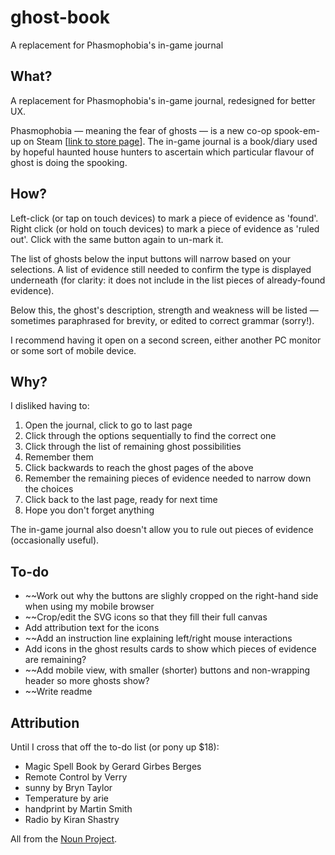 # ghost-book
A replacement for Phasmophobia's in-game journal

## What?

A replacement for Phasmophobia's in-game journal, redesigned for better UX. 

Phasmophobia — meaning the fear of ghosts — is a new co-op spook-em-up on Steam \[[link to store page](https://store.steampowered.com/app/739630/Phasmophobia/)]. The in-game journal is a book/diary used by hopeful haunted house hunters to ascertain which particular flavour of ghost is doing the spooking.

## How?

Left-click (or tap on touch devices) to mark a piece of evidence as 'found'. 
Right click (or hold on touch devices) to mark a piece of evidence as 'ruled out'.
Click with the same button again to un-mark it.

The list of ghosts below the input buttons will narrow based on your selections. A list of evidence still needed to confirm the type is displayed underneath (for clarity: it does not include in the list pieces of already-found evidence). 

Below this, the ghost's description, strength and weakness will be listed — sometimes paraphrased for brevity, or edited to correct grammar (sorry!).

I recommend having it open on a second screen, either another PC monitor or some sort of mobile device. 

## Why?

I disliked having to:
1. Open the journal, click to go to last page
2. Click through the options sequentially to find the correct one
3. Click through the list of remaining ghost possibilities
4. Remember them
5. Click backwards to reach the ghost pages of the above
6. Remember the remaining pieces of evidence needed to narrow down the choices
7. Click back to the last page, ready for next time
8. Hope you don't forget anything

The in-game journal also doesn't allow you to rule out pieces of evidence (occasionally useful).

## To-do

- ~~Work out why the buttons are slighly cropped on the right-hand side when using my mobile browser
- ~~Crop/edit the SVG icons so that they fill their full canvas
- Add attribution text for the icons
- ~~Add an instruction line explaining left/right mouse interactions
- Add icons in the ghost results cards to show which pieces of evidence are remaining?
- ~~Add mobile view, with smaller (shorter) buttons and non-wrapping header so more ghosts show?
- ~~Write readme

## Attribution

Until I cross that off the to-do list (or pony up $18):
- Magic Spell Book by Gerard Girbes Berges
- Remote Control by Verry
- sunny by Bryn Taylor
- Temperature by arie
- handprint by Martin Smith
- Radio by Kiran Shastry

All from the [Noun Project](https://thenounproject.com/).
